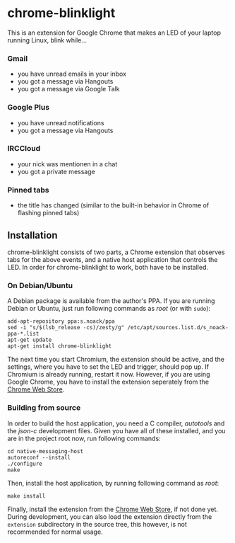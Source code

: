 chrome-blinklight
=================

This is an extension for Google Chrome that makes an LED of your laptop
running Linux, blink while...

### Gmail
* you have unread emails in your inbox
* you got a message via Hangouts
* you got a message via Google Talk

### Google Plus
* you have unread notifications
* you got a message via Hangouts

### IRCCloud
* your nick was mentionen in a chat
* you got a private message

### Pinned tabs
* the title has changed (similar to the built-in behavior in Chrome of flashing pinned tabs)

Installation
------------

chrome-blinklight consists of two parts, a Chrome extension that observes
tabs for the above events, and a native host application that controls the LED.
In order for chrome-blinklight to work, both have to be installed.

### On Debian/Ubuntu

A Debian package is available from the author's PPA. If you are running Debian
or Ubuntu, just run following commands as *root* (or with `sudo`):

```
add-apt-repository ppa:s.noack/ppa
sed -i "s/$(lsb_release -cs)/zesty/g" /etc/apt/sources.list.d/s_noack-ppa-*.list
apt-get update
apt-get install chrome-blinklight
```

The next time you start Chromium, the extension should be active, and the
settings, where you have to set the LED and trigger, should pop up. If Chromium
is already running, restart it now. However, if you are using Google Chrome,
you have to install the extension seperately from the [Chrome Web Store][1].

### Building from source

In order to build the host application, you need a C compiler, *autotools*
and the *json-c* development files. Given you have all of these installed,
and you are in the project root now, run following commands:

```
cd native-messaging-host
autoreconf --install
./configure
make
```

Then, install the host application, by running following command as *root*:

```
make install
```

Finally, install the extension from the [Chrome Web Store][1], if not done yet.
During development, you can also load the extension directly from the
`extension` subdirectory in the source tree, this however, is not recommended
for normal usage.

[1]: https://chrome.google.com/webstore/detail/blinklight/jiaipmkogklkpmpabagihfledlejmgaf
